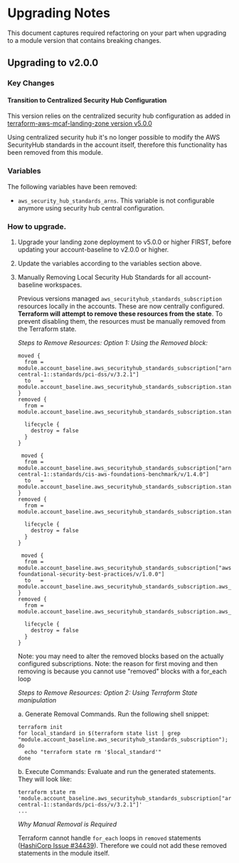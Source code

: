 # Upgrading Notes

This document captures required refactoring on your part when upgrading to a module version that contains breaking changes.

## Upgrading to v2.0.0

### Key Changes

#### Transition to Centralized Security Hub Configuration

This version relies on the centralized security hub configuration as added in [terraform-aws-mcaf-landing-zone version v5.0.0](https://github.com/schubergphilis/terraform-aws-mcaf-landing-zone/releases/tag/v5.0.0)  

Using centralized security hub it's no longer possible to modify the AWS SecurityHub standards in the account itself, therefore this functionality has been removed from this module. 


### Variables

The following variables have been removed:
* `aws_security_hub_standards_arns`. This variable is not configurable anymore using security hub central configuration.

### How to upgrade.

1. Upgrade your landing zone deployment to v5.0.0 or higher FIRST, before updating your account-baseline to v2.0.0 or higher.

2. Update the variables according to the variables section above. 

3. Manually Removing Local Security Hub Standards for all account-baseline workspaces.

    Previous versions managed `aws_securityhub_standards_subscription` resources locally in the accounts. These are now centrally configured. **Terraform will attempt to remove these resources from the state**. To prevent disabling them, the resources must be manually removed from the Terraform state.

    *Steps to Remove Resources: Option 1: Using the Removed block:*

    ```
    moved {
      from = module.account_baseline.aws_securityhub_standards_subscription["arn:aws:securityhub:eu-central-1::standards/pci-dss/v/3.2.1"]
      to   = module.account_baseline.aws_securityhub_standards_subscription.standards_pci_dss
    }
    removed {
      from =  module.account_baseline.aws_securityhub_standards_subscription.standards_pci_dss

      lifecycle {
        destroy = false
      }
    }

     moved {
      from = module.account_baseline.aws_securityhub_standards_subscription["arn:aws:securityhub:eu-central-1::standards/cis-aws-foundations-benchmark/v/1.4.0"]
      to   = module.account_baseline.aws_securityhub_standards_subscription.standards_cis_ws_foundations_benchmark
    }
    removed {
      from = module.account_baseline.aws_securityhub_standards_subscription.standards_cis_ws_foundations_benchmark

      lifecycle {
        destroy = false
      }
    }

     moved {
      from = module.account_baseline.aws_securityhub_standards_subscription["aws-foundational-security-best-practices/v/1.0.0"]
      to   = module.account_baseline.aws_securityhub_standards_subscription.aws_foundational_security_best_practices
    }
    removed {
      from = module.account_baseline.aws_securityhub_standards_subscription.aws_foundational_security_best_practices

      lifecycle {
        destroy = false
      }
    }
    ```

    Note: you may need to alter the removed blocks based on the actually configured subscriptions.
    Note: the reason for first moving and then removing is because you cannot use "removed" blocks with a for_each loop

    *Steps to Remove Resources: Option 2: Using Terraform State manipulation*

    a. Generate Removal Commands. Run the following shell snippet:

    ```shell
    terraform init
    for local_standard in $(terraform state list | grep "module.account_baseline.aws_securityhub_standards_subscription"); do
      echo "terraform state rm '$local_standard'"
    done
    ```

    b. Execute Commands: Evaluate and run the generated statements. They will look like:

    ```shell
    terraform state rm 'module.account_baseline.aws_securityhub_standards_subscription["arn:aws:securityhub:eu-central-1::standards/pci-dss/v/3.2.1"]'
    ...
    ```

    *Why Manual Removal is Required*

    Terraform cannot handle `for_each` loops in `removed` statements ([HashiCorp Issue #34439](https://github.com/hashicorp/terraform/issues/34439)). Therefore we could not add these removed statements in the module itself. 
